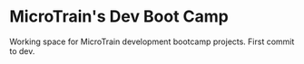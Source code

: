 # MicroTrain's Dev Boot Camp
Working space for MicroTrain development bootcamp projects.
First commit to dev.
